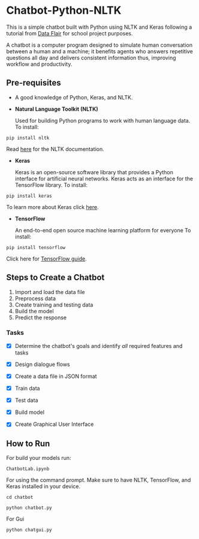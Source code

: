 # Chatbot-Python-NLTK

This is a simple chatbot built with Python using NLTK and Keras following a tutorial from [Data Flair](https://data-flair.training/blogs/python-chatbot-project/) for school project purposes. 

A chatbot is a computer program designed to simulate human conversation between a human and a machine; it benefits agents who answers repetitive questions all day and delivers consistent information thus, improving workflow and productivity. 

## Pre-requisites
- A good knowledge of Python, Keras, and NLTK. 


- **Natural Language Toolkit (NLTK)**

     Used for building Python programs to work with human language data. To install: 

```
pip install nltk
```
   Read [here](https://www.nltk.org/) for the NLTK documentation.
   
- **Keras**

     Keras is an open-source software library that provides a Python interface for artificial neural networks. Keras acts as an interface for the TensorFlow library. To install:
     
```
pip install keras
```

  To learn more about Keras click [here](https://keras.io/).

- **TensorFlow**

     An end-to-end open source machine learning platform for everyone To install:
     
```
pip install tensorflow
```

Click here for [TensorFlow guide](https://www.tensorflow.org/guide).


## Steps to Create a Chatbot
1. Import and load the data file
2. Preprocess data
3. Create training and testing data
4. Build the model
5. Predict the response

### Tasks
- [X] Determine the chatbot's goals and identify *all* required features and tasks
- [X] Design dialogue flows 
- [X] Create a data file in JSON format 
- [X] Train data
- [X] Test data
- [X] Build model
- [X] Create Graphical User Interface


## How to Run 
For build your models run:
```
ChatbotLab.ipynb
```

For using the command prompt. Make sure to have NLTK, TensorFlow, and Keras installed in your device.

```
cd chatbot

python chatbot.py
```
For Gui
```
python chatgui.py
```
